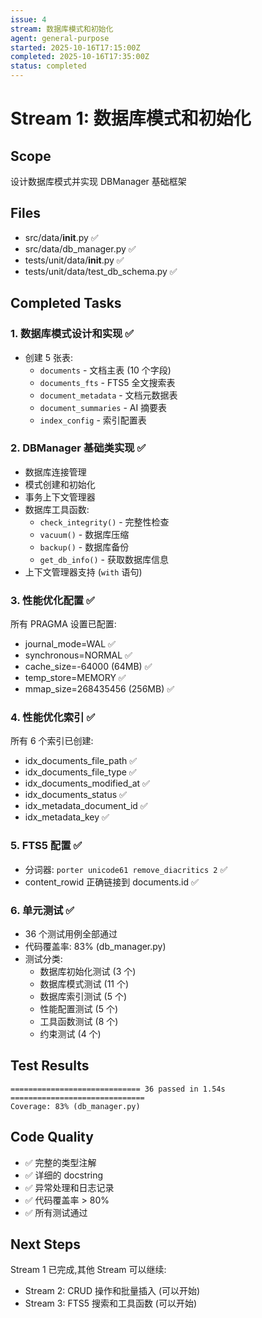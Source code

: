 ```yaml
---
issue: 4
stream: 数据库模式和初始化
agent: general-purpose
started: 2025-10-16T17:15:00Z
completed: 2025-10-16T17:35:00Z
status: completed
---
```


# Stream 1: 数据库模式和初始化

## Scope
设计数据库模式并实现 DBManager 基础框架

## Files
- src/data/__init__.py ✅
- src/data/db_manager.py ✅
- tests/unit/data/__init__.py ✅
- tests/unit/data/test_db_schema.py ✅

## Completed Tasks

### 1. 数据库模式设计和实现 ✅
- 创建 5 张表:
  - `documents` - 文档主表 (10 个字段)
  - `documents_fts` - FTS5 全文搜索表
  - `document_metadata` - 文档元数据表
  - `document_summaries` - AI 摘要表
  - `index_config` - 索引配置表

### 2. DBManager 基础类实现 ✅
- 数据库连接管理
- 模式创建和初始化
- 事务上下文管理器
- 数据库工具函数:
  - `check_integrity()` - 完整性检查
  - `vacuum()` - 数据库压缩
  - `backup()` - 数据库备份
  - `get_db_info()` - 获取数据库信息
- 上下文管理器支持 (`with` 语句)

### 3. 性能优化配置 ✅
所有 PRAGMA 设置已配置:
- journal_mode=WAL ✅
- synchronous=NORMAL ✅
- cache_size=-64000 (64MB) ✅
- temp_store=MEMORY ✅
- mmap_size=268435456 (256MB) ✅

### 4. 性能优化索引 ✅
所有 6 个索引已创建:
- idx_documents_file_path ✅
- idx_documents_file_type ✅
- idx_documents_modified_at ✅
- idx_documents_status ✅
- idx_metadata_document_id ✅
- idx_metadata_key ✅

### 5. FTS5 配置 ✅
- 分词器: `porter unicode61 remove_diacritics 2` ✅
- content_rowid 正确链接到 documents.id ✅

### 6. 单元测试 ✅
- 36 个测试用例全部通过
- 代码覆盖率: 83% (db_manager.py)
- 测试分类:
  - 数据库初始化测试 (3 个)
  - 数据库模式测试 (11 个)
  - 数据库索引测试 (5 个)
  - 性能配置测试 (5 个)
  - 工具函数测试 (8 个)
  - 约束测试 (4 个)

## Test Results

```
============================= 36 passed in 1.54s ==============================
Coverage: 83% (db_manager.py)
```

## Code Quality

- ✅ 完整的类型注解
- ✅ 详细的 docstring
- ✅ 异常处理和日志记录
- ✅ 代码覆盖率 > 80%
- ✅ 所有测试通过

## Next Steps

Stream 1 已完成,其他 Stream 可以继续:
- Stream 2: CRUD 操作和批量插入 (可以开始)
- Stream 3: FTS5 搜索和工具函数 (可以开始)
